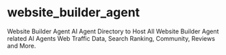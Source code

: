 # website_builder_agent
Website Builder Agent AI Agent Directory to Host All Website Builder Agent related AI Agents Web Traffic Data, Search Ranking, Community, Reviews and More.
